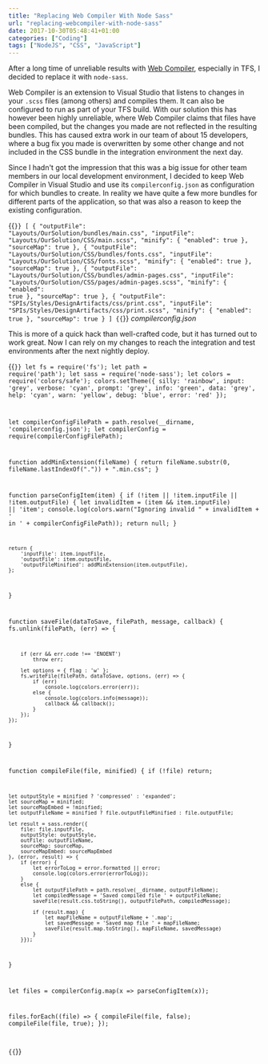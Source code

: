 ```yaml
---
title: "Replacing Web Compiler With Node Sass"
url: "replacing-webcompiler-with-node-sass"
date: 2017-10-30T05:48:41+01:00
categories: ["Coding"]
tags: ["NodeJS", "CSS", "JavaScript"]
---
```


After a long time of unreliable results with [Web Compiler][1], especially in TFS, I decided to replace it with `node-sass`.

Web Compiler is an extension to Visual Studio that listens to changes in your `.scss` files (among others) and compiles them. It can also be configured to run as part of your TFS build. With our solution this has however been highly unreliable, where Web Compiler claims that files have been compiled, but the changes you made are not reflected in the resulting bundles. This has caused extra work in our team of about 15 developers, where a bug fix you made is overwritten by some other change and not included in the CSS bundle in the integration environment the next day.

Since I hadn't got the impression that this was a big issue for other team members in our local development environment, I decided to keep Web Compiler in Visual Studio and use its `compilerconfig.json` as configuration for which bundles to create. In reality we have quite a few more bundles for different parts of the application, so that was also a reason to keep the existing configuration.

{{<code json>}}
[
  {
    "outputFile": "Layouts/OurSolution/bundles/main.css",
    "inputFile": "Layouts/OurSolution/CSS/main.scss",
    "minify": {
      "enabled": true
    },
    "sourceMap": true
  },
  {
    "outputFile": "Layouts/OurSolution/CSS/bundles/fonts.css",
    "inputFile": "Layouts/OurSolution/CSS/fonts.scss",
    "minify": {
      "enabled": true
    },
    "sourceMap": true
  },
  {
    "outputFile": "Layouts/OurSolution/CSS/bundles/admin-pages.css",
    "inputFile": "Layouts/OurSolution/CSS/pages/admin-pages.scss",
    "minify": {
      "enabled": true
    },
    "sourceMap": true
  },
  {
    "outputFile": "SPIs/Styles/DesignArtifacts/css/print.css",
    "inputFile": "SPIs/Styles/DesignArtifacts/css/print.scss",
    "minify": {
      "enabled": true
    },
    "sourceMap": true
  }
]
{{</code>}}
_compilerconfig.json_

This is more of a quick hack than well-crafted code, but it has turned out to work great. Now I can rely on my changes to reach the integration and test environments after the next nightly deploy.

{{<code javascript>}}
let fs = require('fs');
let path = require('path');
let sass = require('node-sass');
let colors = require('colors/safe');
colors.setTheme({
    silly: 'rainbow',
    input: 'grey',
    verbose: 'cyan',
    prompt: 'grey',
    info: 'green',
    data: 'grey',
    help: 'cyan',
    warn: 'yellow',
    debug: 'blue',
    error: 'red'
  });

let compilerConfigFilePath = path.resolve(__dirname, 'compilerconfig.json');
let compilerConfig = require(compilerConfigFilePath);

function addMinExtension(fileName) {
    return fileName.substr(0, fileName.lastIndexOf(".")) + ".min.css";
}

function parseConfigItem(item) {
    if (!item || !item.inputFile || !item.outputFile) {
        let invalidItem = (item && item.inputFile) || 'item';
        console.log(colors.warn("Ignoring invalid " + invalidItem + ' in ' + compilerConfigFilePath));
        return null;
    }

    return {
        'inputFile': item.inputFile,
        'outputFile': item.outputFile,
        'outputFileMinified': addMinExtension(item.outputFile),
    };
}

function saveFile(dataToSave, filePath, message, callback) {
    fs.unlink(filePath, (err) => {

        if (err && err.code !== 'ENOENT')
            throw err;

        let options = { flag : 'w' };
        fs.writeFile(filePath, dataToSave, options, (err) => {
            if (err) 
                console.log(colors.error(err));
            else {
                console.log(colors.info(message));
                callback && callback();
            }
        });
    });
}

function compileFile(file, minified) {
    if (!file)
        return;
    
    let outputStyle = minified ? 'compressed' : 'expanded';
    let sourceMap = minified;
    let sourceMapEmbed = !minified;
    let outputFileName = minified ? file.outputFileMinified : file.outputFile;

    let result = sass.render({
        file: file.inputFile,
        outputStyle: outputStyle,
        outFile: outputFileName,
        sourceMap: sourceMap, 
        sourceMapEmbed: sourceMapEmbed
    }, (error, result) => {
        if (error) {
            let errorToLog = error.formatted || error;
            console.log(colors.error(errorToLog));
        }
        else {
            let outputFilePath = path.resolve(__dirname, outputFileName);
            let compiledMessage = 'Saved compiled file ' + outputFileName;
            saveFile(result.css.toString(), outputFilePath, compiledMessage);
            
            if (result.map) {
                let mapFileName = outputFileName + '.map';
                let savedMessage = 'Saved map file ' + mapFileName;
                saveFile(result.map.toString(), mapFileName, savedMessage)
            }
        }});
}

let files = compilerConfig.map(x => parseConfigItem(x));

files.forEach((file) => {
    compileFile(file, false);
    compileFile(file, true);
});

{{</code>}}

[1]: https://marketplace.visualstudio.com/items?itemName=MadsKristensen.WebCompiler
